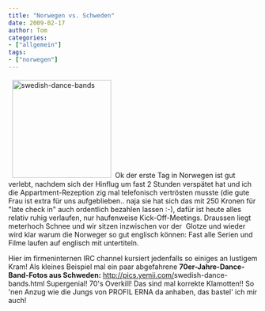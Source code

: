 ```yaml
---
title: "Norwegen vs. Schweden"
date: 2009-02-17
author: Tom
categories:
- ["allgemein"]
tags:
- ["norwegen"]
---
```

<img class="alignleft size-full wp-image-212" style="margin:4px 8px" title="swedish-dance-bands" src="https://www.channel23.de/blog/wp-content/uploads/2009/02/swedish-dance-bands-200.jpg" alt="swedish-dance-bands" width="200" height="198" />Ok der erste Tag in Norwegen ist gut verlebt, nachdem sich der Hinflug um fast 2 Stunden verspätet hat und ich die Appartment-Rezeption zig mal telefonisch vertrösten musste (die gute Frau ist extra für uns aufgeblieben.. naja sie hat sich das mit 250 Kronen für "late check in" auch ordentlich bezahlen lassen :-), dafür ist heute alles relativ ruhig verlaufen, nur haufenweise Kick-Off-Meetings.
Draussen liegt meterhoch Schnee und wir sitzen inzwischen vor der  Glotze und wieder wird klar warum die Norweger so gut englisch können: Fast alle Serien und Filme laufen auf englisch mit untertiteln.

Hier im firmeninternen IRC channel kursiert jedenfalls so einiges an lustigem Kram! Als kleines Beispiel mal ein paar abgefahrene <strong>70er-Jahre-Dance-Band-Fotos aus Schweden:</strong> <a href="http://pics.yemii.com/swedish-dance-bands.html" target="_blank">http://pics.yemii.com/<span class="nfakPe">swedish</span>-dance-bands.html</a>
Supergenial! 70's Overkill! Das sind mal korrekte Klamotten!! So 'nen Anzug wie die Jungs von PROFIL ERNA da anhaben, das bastel' ich mir auch!